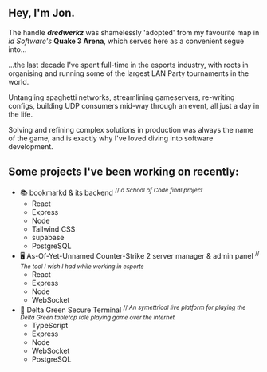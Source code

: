 ## Hey, I'm Jon.

The handle ***dredwerkz*** was shamelessly 'adopted' from my favourite map in _id Software's_ **Quake 3 Arena**, which serves here as a convenient segue into...

...the last decade I've spent full-time in the esports industry, with roots in organising and running some of the largest LAN Party tournaments in the world.

Untangling spaghetti networks, streamlining gameservers, re-writing configs, building UDP consumers mid-way through an event, all just a day in the life.

Solving and refining complex solutions in production was always the name of the game, and is exactly why I've loved diving into software development.

## Some projects I've been working on recently:

  - 📚 bookmarkd & its backend <sup>// _a School of Code final project_</sup>
    - React
    - Express
    - Node
    - Tailwind CSS
    - supabase
    - PostgreSQL
  - 🖥 As-Of-Yet-Unnamed Counter-Strike 2 server manager & admin panel <sup>// _The tool I wish I had while working in esports_</sup>
    - React
    - Express
    - Node
    - WebSocket
  - 📼 Delta Green Secure Terminal <sup>// _An symettrical live platform for playing the Delta Green tabletop role playing game over the internet_</sup>
    - TypeScript
    - Express
    - Node
    - WebSocket
    - PostgreSQL
